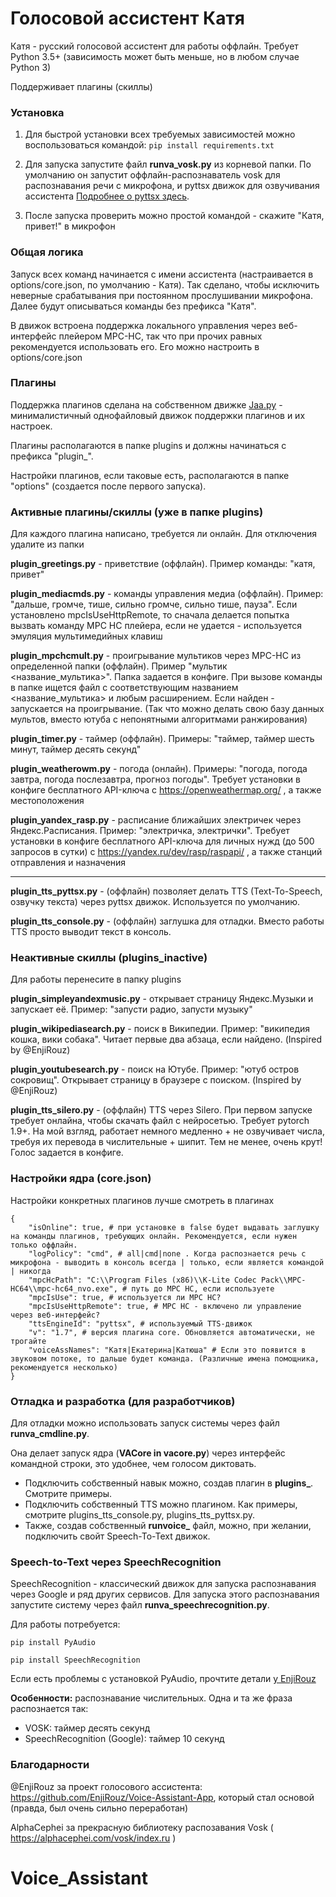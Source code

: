 # Голосовой ассистент Катя

Катя - русский голосовой ассистент для работы оффлайн. Требует Python 3.5+ (зависимость может быть меньше, но в любом случае Python 3)

Поддерживает плагины (скиллы)

### Установка

1. Для быстрой установки всех требуемых зависимостей можно воспользоваться командой:
```pip install requirements.txt```

2. Для запуска запустите файл **runva_vosk.py** из корневой папки.
По умолчанию он запустит оффлайн-распознаватель vosk для распознавания речи с микрофона, 
и pyttsx движок для озвучивания ассистента 
[Подробнее о pyttsx здесь](https://github.com/nateshmbhat/pyttsx3).

3. После запуска проверить можно простой командой - скажите "Катя, привет!" в микрофон

### Общая логика

Запуск всех команд начинается с имени ассистента (настраивается в options/core.json, по умолчанию - Катя). 
Так сделано, чтобы исключить неверные срабатывания при постоянном прослушивании микрофона.
Далее будут описываться команды без префикса "Катя".

В движок встроена поддержка локального управления через веб-интерфейс плейером MPC-HC, так что при прочих равных рекомендуется использовать его. 
Его можно настроить в options/core.json

### Плагины


Поддержка плагинов сделана на собственном движке [Jaa.py](https://github.com/janvarev/jaapy) - минималистичный однофайловый движок поддержки плагинов и их настроек.

Плагины располагаются в папке plugins и должны начинаться с префикса "plugin_".

Настройки плагинов, если таковые есть, располагаются в папке "options" (создается после первого запуска).

### Активные плагины/скиллы (уже в папке plugins)

Для каждого плагина написано, требуется ли онлайн. 
Для отключения удалите из папки

**plugin_greetings.py** - приветствие (оффлайн). Пример команды: "катя, привет"

**plugin_mediacmds.py** - команды управления медиа (оффлайн). Пример: "дальше, громче, тише, сильно громче, сильно тише, пауза".
Если установлено mpcIsUseHttpRemote, то сначала делается попытка вызвать команду MPC HC плейера, если не удается - используется эмуляция мультимедийных клавиш

**plugin_mpchcmult.py** - проигрывание мультиков через MPC-HC из определенной папки (оффлайн). Пример "мультик <название_мультика>". Папка задается в конфиге. 
При вызове команды в папке ищется файл с соответствующим названием <название_мультика> и любым расширением. Если найден - запускается на проигрывание.
(Так что можно делать свою базу данных мультов, вместо ютуба с непонятными алгоритмами ранжирования)

**plugin_timer.py** - таймер (оффлайн). Примеры: "таймер, таймер шесть минут, таймер десять секунд"

**plugin_weatherowm.py** - погода (онлайн). Примеры: "погода, погода завтра, погода послезавтра, прогноз погоды". 
Требует установки в конфиге бесплатного API-ключа с https://openweathermap.org/ , а также местоположения

**plugin_yandex_rasp.py** - расписание ближайших электричек через Яндекс.Расписания. Пример: "электричка, электрички".
Требует установки в конфиге бесплатного API-ключа для личных нужд (до 500 запросов в сутки) с https://yandex.ru/dev/rasp/raspapi/ , а также станций отправления и назначения

---

**plugin_tts_pyttsx.py** -  (оффлайн) позволяет делать TTS (Text-To-Speech, озвучку текста) через pyttsx движок. Используется по умолчанию.

**plugin_tts_console.py** -  (оффлайн) заглушка для отладки. Вместо работы TTS просто выводит текст в консоль.

### Неактивные скиллы (plugins_inactive)

Для работы перенесите в папку plugins

**plugin_simpleyandexmusic.py** - открывает страницу Яндекс.Музыки и запускает её. Пример: "запусти радио, запусти музыку"

**plugin_wikipediasearch.py** - поиск в Википедии. Пример: "википедия кошка, вики собака". Читает первые два абзаца, если найдено. (Inspired by @EnjiRouz)

**plugin_youtubesearch.py** - поиск на Ютубе. Пример: "ютуб остров сокровищ". Открывает страницу в браузере с поиском. (Inspired by @EnjiRouz)

**plugin_tts_silero.py** - (оффлайн) TTS через Silero. При первом запуске требует онлайна, чтобы скачать файл с нейросетью. 
Требует pytorch 1.9+. На мой взгляд, работает немного медленно + не озвучивает числа, требуя их перевода в числительные + шипит. Тем не менее, очень крут!
Голос задается в конфиге.

### Настройки ядра (core.json)

Настройки конкретных плагинов лучше смотреть в плагинах

```
{
    "isOnline": true, # при установке в false будет выдавать заглушку на команды плагинов, требующих онлайн. Рекомендуется, если нужен только оффлайн.
    "logPolicy": "cmd", # all|cmd|none . Когда распознается речь с микрофона - выводить в консоль всегда | только, если является командой | никогда
    "mpcHcPath": "C:\\Program Files (x86)\\K-Lite Codec Pack\\MPC-HC64\\mpc-hc64_nvo.exe", # путь до MPC HC, если используете
    "mpcIsUse": true, # используется ли MPC HC?
    "mpcIsUseHttpRemote": true, # MPC HC - включено ли управление через веб-интерфейс?
    "ttsEngineId": "pyttsx", # используемый TTS-движок
    "v": "1.7", # версия плагина core. Обновляется автоматически, не трогайте
    "voiceAssNames": "Катя|Екатерина|Катюша" # Если это появится в звуковом потоке, то дальше будет команда. (Различные имена помощника, рекомендуется несколько)
}
```

### Отладка и разработка (для разработчиков)

Для отладки можно использовать запуск системы через файл **runva_cmdline.py**. 

Она делает запуск ядра (**VACore in vacore.py**) через интерфейс командной строки, это удобнее, чем голосом диктовать.

* Подключить собственный навык можно, создав плагин в **plugins_**. Смотрите примеры.
* Подключить собственный TTS можно плагином. Как примеры, смотрите plugins_tts_console.py, plugins_tts_pyttsx.py.
* Также, создав собственный **runvoice_** файл, можно, при желании, подключить свойт Speech-To-Text движок.

### Speech-to-Text через SpeechRecognition

SpeechRecognition - классический движок для запуска распознавания через Google и ряд других сервисов.
Для запуска этого распознавания запустите систему через файл **runva_speechrecognition.py**.

Для работы потребуется:

`pip install PyAudio`

`pip install SpeechRecognition`

Если есть проблемы с установкой PyAudio, прочтите детали [у EnjiRouz](https://github.com/EnjiRouz/Voice-Assistant-App/blob/master/README.md)

**Особенности:** распознавание числительных. Одна и та же фраза распознается так:
* VOSK: таймер десять секунд
* SpeechRecognition (Google): таймер 10 секунд 

### Благодарности

@EnjiRouz за проект голосового ассистента: https://github.com/EnjiRouz/Voice-Assistant-App, который стал основой (правда, был очень сильно переработан)

AlphaCephei за прекрасную библиотеку распозавания Vosk ( https://alphacephei.com/vosk/index.ru ) 




# Voice_Assistant
